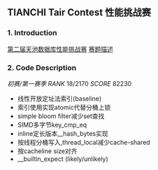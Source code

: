 ## TIANCHI Tair Contest 性能挑战赛

### 1. Introduction

[第二届天池数据库性能挑战赛](https://tianchi.aliyun.com/competition/entrance/531820/introduction)
[赛题描述](https://code.aliyun.com/db_contest_2nd/tair-contest)

### 2. Code Description

*初赛/第一赛季 RANK* 18/2170 *SCORE* 82230

* 线性开放定址法索引(baseline)
* 索引使用实现atomic代替分桶上锁
* simple bloom filter减少set查找
* SIMD多字节key_cmp_eq
* inline定长版本__hash_bytes实现
* 按线程分桶写入,thread_local减少cache-shared
* 按cacheline size对齐
* __builtin_expect (likely/unlikely)